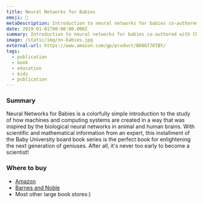 ```yaml
---
title: Neural Networks for Babies
emoji: 🧠
metaDescription: Introduction to neural networks for babies co-authored with Chris Ferrie.
date: 2019-01-01T00:00:00.000Z
summary: Introduction to neural networks for babies co-authored with Chris Ferrie.
image: /static/img/nn-babies.jpg
external-url: https://www.amazon.com/gp/product/B086T76TBY/
tags:
  - publication
  - book
  - education
  - kids
  - publication
---
```


### Summary

Neural Networks for Babies is a colorfully simple introduction to the study of how machines and computing systems are created in a way that was inspired by the biological neural networks in animal and human brains. With scientific and mathematical information from an expert, this installment of the Baby University board book series is the perfect book for enlightening the next generation of geniuses. After all, it's never too early to become a scientist!

### Where to buy

- [Amazon](https://www.amazon.com/Sarah-Kaiser/e/B07H4VDXW5/)
- [Barnes and Noble](https://www.barnesandnoble.com/w/neural-networks-for-babies-chris-ferrie/1128189925)
- Most other large book stores:)